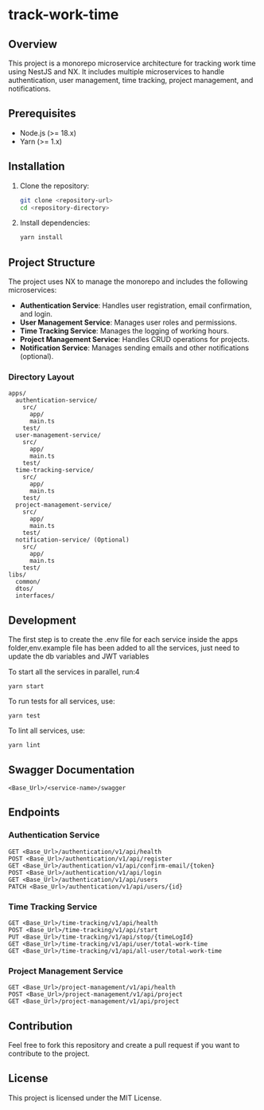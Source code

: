 # track-work-time

## Overview

This project is a monorepo microservice architecture for tracking work time using NestJS and NX. It includes multiple microservices to handle authentication, user management, time tracking, project management, and notifications.

## Prerequisites

- Node.js (>= 18.x)
- Yarn (>= 1.x)

## Installation

1. Clone the repository:

    ```bash
    git clone <repository-url>
    cd <repository-directory>
    ```

2. Install dependencies:

    ```bash
    yarn install
    ```

## Project Structure

The project uses NX to manage the monorepo and includes the following microservices:

- **Authentication Service**: Handles user registration, email confirmation, and login.
- **User Management Service**: Manages user roles and permissions.
- **Time Tracking Service**: Manages the logging of working hours.
- **Project Management Service**: Handles CRUD operations for projects.
- **Notification Service**: Manages sending emails and other notifications (optional).

### Directory Layout

```plaintext
apps/
  authentication-service/
    src/
      app/
      main.ts
    test/
  user-management-service/
    src/
      app/
      main.ts
    test/
  time-tracking-service/
    src/
      app/
      main.ts
    test/
  project-management-service/
    src/
      app/
      main.ts
    test/
  notification-service/ (Optional)
    src/
      app/
      main.ts
    test/
libs/
  common/
  dtos/
  interfaces/
```

## Development

The first step is to create the .env file for each service inside the apps folder,env.example file has been added to all the services, just need to update the db variables and JWT variables


To start all the services in parallel, run:4

```
yarn start
```

To run tests for all services, use:

```
yarn test
```

To lint all services, use:

```
yarn lint
```

## Swagger Documentation

```
<Base_Url>/<service-name>/swagger
```
    
## Endpoints

### Authentication Service
```
GET <Base_Url>/authentication/v1/api/health
POST <Base_Url>/authentication/v1/api/register
GET <Base_Url>/authentication/v1/api/confirm-email/{token}
POST <Base_Url>/authentication/v1/api/login
GET <Base_Url>/authentication/v1/api/users
PATCH <Base_Url>/authentication/v1/api/users/{id}
```

### Time Tracking Service
```
GET <Base_Url>/time-tracking/v1/api/health
POST <Base_Url>/time-tracking/v1/api/start
PUT <Base_Url>/time-tracking/v1/api/stop/{timeLogId}
GET <Base_Url>/time-tracking/v1/api/user/total-work-time
GET <Base_Url>/time-tracking/v1/api/all-user/total-work-time
```

### Project Management Service
```
GET <Base_Url>/project-management/v1/api/health
POST <Base_Url>/project-management/v1/api/project
GET <Base_Url>/project-management/v1/api/project
```

## Contribution
Feel free to fork this repository and create a pull request if you want to contribute to the project.

## License
This project is licensed under the MIT License.

